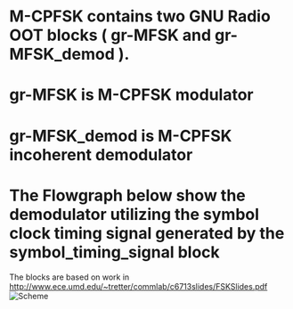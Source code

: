 # M-CPFSK contains two GNU Radio OOT blocks ( gr-MFSK and gr-MFSK_demod ).
# gr-MFSK is M-CPFSK modulator 
# gr-MFSK_demod is M-CPFSK incoherent demodulator  
# The Flowgraph below show the demodulator utilizing the symbol clock timing signal generated by the symbol_timing_signal block 
The blocks are based on work in http://www.ece.umd.edu/~tretter/commlab/c6713slides/FSKSlides.pdf
![Scheme](https://cloud.githubusercontent.com/assets/10162529/25587520/708541a8-2e72-11e7-8180-23e5fa24bcdb.png)
